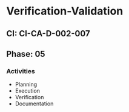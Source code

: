# Verification-Validation

## CI: CI-CA-D-002-007
## Phase: 05

### Activities
- Planning
- Execution
- Verification
- Documentation
